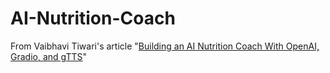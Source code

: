# AI-Nutrition-Coach

From Vaibhavi Tiwari's article "[Building an AI Nutrition Coach With OpenAI, Gradio, and gTTS](https://dzone.com/articles/building-an-ai-nutrition-coach-with-openai-gradio)"
